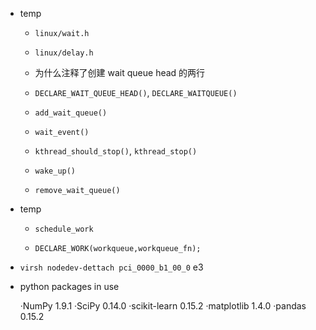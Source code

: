 * temp

    * `linux/wait.h`

    * `linux/delay.h`

    * 为什么注释了创建 wait queue head 的两行

    * `DECLARE_WAIT_QUEUE_HEAD()`, `DECLARE_WAITQUEUE()`

    * `add_wait_queue()`

    * `wait_event()`

    * `kthread_should_stop()`, `kthread_stop()`

    * `wake_up()`

    * `remove_wait_queue()`

* temp

    * `schedule_work`

    * `DECLARE_WORK(workqueue,workqueue_fn);`

* `virsh nodedev-dettach pci_0000_b1_00_0` e3

* python packages in use

    ·NumPy 1.9.1
    ·SciPy 0.14.0
    ·scikit-learn 0.15.2
    ·matplotlib 1.4.0
    ·pandas 0.15.2
